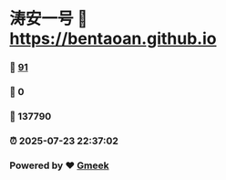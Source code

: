 # 涛安一号 :link: https://bentaoan.github.io 
### :page_facing_up: [91](https://bentaoan.github.io/tag.html) 
### :speech_balloon: 0 
### :hibiscus: 137790 
### :alarm_clock: 2025-07-23 22:37:02 
### Powered by :heart: [Gmeek](https://github.com/Meekdai/Gmeek)
